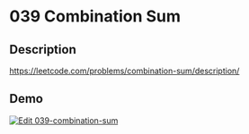 # 039 Combination Sum

## Description

https://leetcode.com/problems/combination-sum/description/

## Demo

[![Edit 039-combination-sum](https://codesandbox.io/static/img/play-codesandbox.svg)](https://codesandbox.io/s/github/liuderchi/leetcode_sprint_js/tree/csb/039-combination-sum?module=%2Fsolution.js)